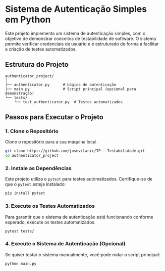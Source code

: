 
# Sistema de Autenticação Simples em Python

Este projeto implementa um sistema de autenticação simples, com o objetivo de demonstrar conceitos de testabilidade de software. O sistema permite verificar credenciais de usuário e é estruturado de forma a facilitar a criação de testes automatizados.

## Estrutura do Projeto

```
authenticator_project/
│
├── authenticator.py      # Lógica de autenticação
├── main.py               # Script principal (opcional para demonstração)
└── tests/
    └── test_authenticator.py  # Testes automatizados
```

## Passos para Executar o Projeto

### 1. Clone o Repositório

Clone o repositório para a sua máquina local.

```bash
git clone https://github.com/josevilanir/TP---Testabilidade.git
cd authenticator_project
```

### 2. Instale as Dependências

Este projeto utiliza o `pytest` para testes automatizados. Certifique-se de que o `pytest` esteja instalado:

```bash
pip install pytest
```

### 3. Execute os Testes Automatizados

Para garantir que o sistema de autenticação está funcionando conforme esperado, execute os testes automatizados:

```bash
pytest tests/
```

### 4. Execute o Sistema de Autenticação (Opcional)

Se quiser testar o sistema manualmente, você pode rodar o script principal:

```bash
python main.py
```
